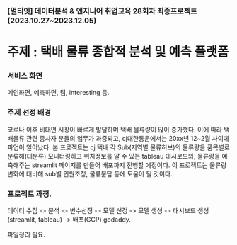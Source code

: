 ### [멀티잇] 데이터분석 & 엔지니어 취업교육 28회차 최종프로젝트 (2023.10.27~2023.12.05)

# 주제 : 택배 물류 종합적 분석 및 예측 플랫폼

### 서비스 화면
메인화면, 예측하면, 팀, interesting 등.

### 주제 선정 배경
코로나 이후 비대면 시장이 빠르게 발달하며 택배 물류량이 많이 증가했다. 이에 따라 택배물류 관련 종사자 분들의 업무가 과중되고, cj대한통운에서는 20xx년 12~2월 사이에 파업이 일어났다.
본 프로젝트는 cj 택배 각 Sub(지역별 물류허브)의 물류량을 품목별로 분류해(대분류) 모니터링하고 위치정보를 알 수 있는 tableau 대시보드와, 물류량을 예측해주는 streamlit 페이지를 만들어 배포까지 진행할 예정이다.
이 프로젝트는 물류량 변화에 대비해 sub별 인원조정, 물류분담 등에 도움이 될 것이다.


### 프로젝트 과정.
데이터 수집 -> 분석 -> 변수선정 -> 모델 선정 -> 모델 생성 -> 대시보드 생성 (streamlit, tableau) -> 배포(GCP) godaddy.

파일정리 필요.

